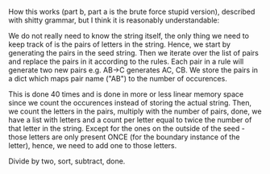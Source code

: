 How this works (part b, part a is the brute force stupid version), described with shitty grammar, but I think it is reasonably understandable:

We do not really need to know the string itself, the only thing we need to keep track of is the pairs of letters in the string.
Hence, we start by generating the pairs in the seed string. Then we iterate over the list of pairs and replace the pairs in it according to the rules.
Each pair in a rule will generate two new pairs e.g. AB->C generates AC, CB. We store the pairs in a dict which maps pair name ("AB") to the number of occurences.

This is done 40 times and is done in more or less linear memory space since we count the occurences instead of storing the actual string.
Then, we count the letters in the pairs, multiply with the number of pairs, done, we have a list with letters and a count per letter equal to twice the number of that letter in the string. Except for the ones on the outside of the seed - those letters are only present ONCE (for the boundary instance of the letter), hence, we need to add one to those letters.

Divide by two, sort, subtract, done.
